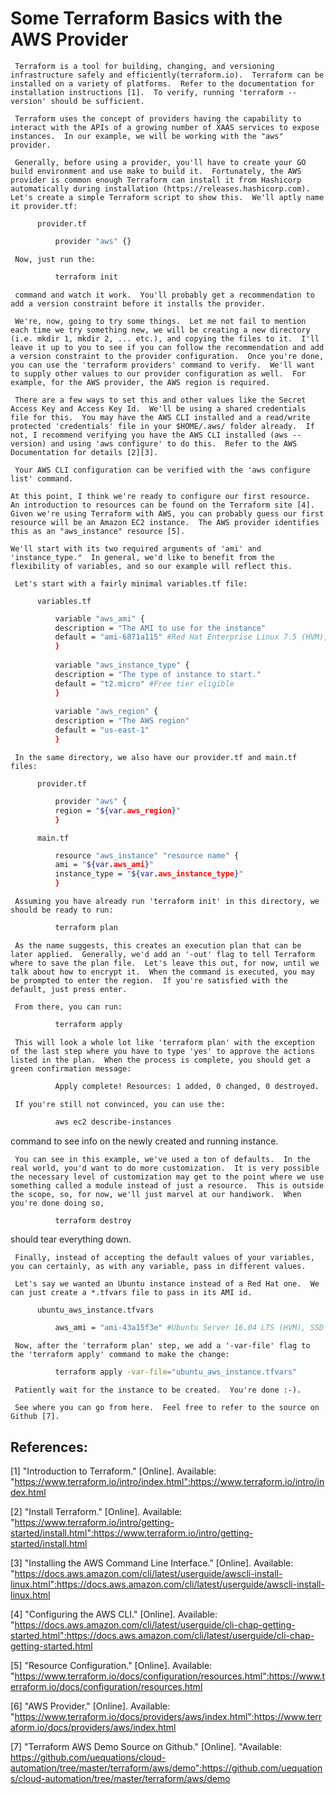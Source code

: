 # Some Terraform Basics with the AWS Provider

     Terraform is a tool for building, changing, and versioning infrastructure safely and efficiently(terraform.io).  Terraform can be installed on a variety of platforms.  Refer to the documentation for installation instructions [1].  To verify, running 'terraform --version' should be sufficient. 

     Terraform uses the concept of providers having the capability to interact with the APIs of a growing number of XAAS services to expose instances.  In our example, we will be working with the "aws" provider. 

     Generally, before using a provider, you'll have to create your GO build environment and use make to build it.  Fortunately, the AWS provider is common enough Terraform can install it from Hashicorp automatically during installation (https://releases.hashicorp.com). Let's create a simple Terraform script to show this.  We'll aptly name it provider.tf: 
 
          provider.tf
```sh
          provider "aws" {}
```
     Now, just run the:
```sh
          terraform init  
```
     command and watch it work.  You'll probably get a recommendation to add a version constraint before it installs the provider. 

     We're, now, going to try some things.  Let me not fail to mention each time we try something new, we will be creating a new directory (i.e. mkdir 1, mkdir 2, ... etc.), and copying the files to it.  I'll leave it up to you to see if you can follow the recommendation and add a version constraint to the provider configuration.  Once you're done, you can use the 'terraform providers' command to verify.  We'll want to supply other values to our provider configuration as well.  For example, for the AWS provider, the AWS region is required. 

     There are a few ways to set this and other values like the Secret Access Key and Access Key Id.  We'll be using a shared credentials file for this.  You may have the AWS CLI installed and a read/write protected 'credentials' file in your $HOME/.aws/ folder already.  If not, I recommend verifying you have the AWS CLI installed (aws --version) and using 'aws configure' to do this.  Refer to the AWS Documentation for details [2][3]. 

     Your AWS CLI configuration can be verified with the 'aws configure list' command. 

    At this point, I think we're ready to configure our first resource.  An introduction to resources can be found on the Terraform site [4].  Given we're using Terraform with AWS, you can probably guess our first resource will be an Amazon EC2 instance.  The AWS provider identifies this as an "aws_instance" resource [5]. 
 
    We'll start with its two required arguments of 'ami' and 'instance_type."  In general, we'd like to benefit from the flexibility of variables, and so our example will reflect this. 

     Let's start with a fairly minimal variables.tf file: 
 
          variables.tf
```sh
          variable "aws_ami" { 
          description = "The AMI to use for the instance" 
          default = "ami-6871a115" #Red Hat Enterprise Linux 7.5 (HVM), SSD Volume Type 
          } 
 
          variable "aws_instance_type" { 
          description = "The type of instance to start." 
          default = "t2.micro" #Free tier eligible 
          } 
 
          variable "aws_region" { 
          description = "The AWS region" 
          default = "us-east-1" 
          } 
 ```
     In the same directory, we also have our provider.tf and main.tf files: 
 
          provider.tf
```sh
          provider "aws" { 
          region = "${var.aws_region}" 
          } 
```
          main.tf
```sh          
          resource "aws_instance" "resource name" { 
          ami = "${var.aws_ami}" 
          instance_type = "${var.aws_instance_type}" 
          } 
```
     Assuming you have already run 'terraform init' in this directory, we should be ready to run:
```sh
          terraform plan 
```
     As the name suggests, this creates an execution plan that can be later applied.  Generally, we'd add an '-out' flag to tell Terraform where to save the plan file.  Let's leave this out, for now, until we talk about how to encrypt it.  When the command is executed, you may be prompted to enter the region.  If you're satisfied with the default, just press enter. 

     From there, you can run: 
```sh
          terraform apply
```
     This will look a whole lot like 'terraform plan' with the exception of the last step where you have to type 'yes' to approve the actions listed in the plan.  When the process is complete, you should get a green confirmation message: 
```sh
          Apply complete! Resources: 1 added, 0 changed, 0 destroyed. 
```    
     If you're still not convinced, you can use the: 
```sh  
          aws ec2 describe-instances 
```
command to see info on the newly created and running instance. 

     You can see in this example, we've used a ton of defaults.  In the real world, you'd want to do more customization.  It is very possible the necessary level of customization may get to the point where we use something called a module instead of just a resource.  This is outside the scope, so, for now, we'll just marvel at our handiwork.  When you're done doing so,  
```sh
          terraform destroy 
```
should tear everything down.  

     Finally, instead of accepting the default values of your variables, you can certainly, as with any variable, pass in different values. 

     Let's say we wanted an Ubuntu instance instead of a Red Hat one.  We can just create a *.tfvars file to pass in its AMI id. 
 
          ubuntu_aws_instance.tfvars
```sh
          aws_ami = "ami-43a15f3e" #Ubuntu Server 16.04 LTS (HVM), SSD Volume Type
```
     Now, after the 'terraform plan' step, we add a '-var-file' flag to the 'terraform apply' command to make the change: 
```sh 
          terraform apply -var-file="ubuntu_aws_instance.tfvars"
```
     Patiently wait for the instance to be created.  You're done :-). 
   
     See where you can go from here.  Feel free to refer to the source on Github [7].

## References: 

[1]  "Introduction to Terraform." [Online].  Available: "https://www.terraform.io/intro/index.html":https://www.terraform.io/intro/index.html

[2]  "Install Terraform." [Online].  Available: "https://www.terraform.io/intro/getting-started/install.html":https://www.terraform.io/intro/getting-started/install.html

[3]  "Installing the AWS Command Line Interface." [Online]. Available: "https://docs.aws.amazon.com/cli/latest/userguide/awscli-install-linux.html":https://docs.aws.amazon.com/cli/latest/userguide/awscli-install-linux.html 

[4]  "Configuring the AWS CLI." [Online]. Available: "https://docs.aws.amazon.com/cli/latest/userguide/cli-chap-getting-started.html":https://docs.aws.amazon.com/cli/latest/userguide/cli-chap-getting-started.html 

[5]  "Resource Configuration." [Online]. Available: "https://www.terraform.io/docs/configuration/resources.html":https://www.terraform.io/docs/configuration/resources.html 

[6]  "AWS Provider." [Online].  Available: "https://www.terraform.io/docs/providers/aws/index.html":https://www.terraform.io/docs/providers/aws/index.html 

[7]  "Terraform AWS Demo Source on Github." [Online].  "Available: https://github.com/uequations/cloud-automation/tree/master/terraform/aws/demo":https://github.com/uequations/cloud-automation/tree/master/terraform/aws/demo
